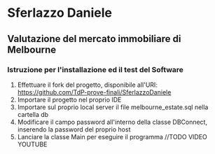 # Sferlazzo Daniele
## Valutazione del mercato immobiliare di Melbourne 
### Istruzione per l'installazione ed il test del Software
1. Effettuare il fork del progetto, disponibile all'URI: https://github.com/TdP-prove-finali/SferlazzoDaniele
2. Importare il progetto nel proprio IDE
3. Importare sul proprio local server il file melbourne_estate.sql nella cartella db
4. Modificare il campo password all'interno della classe DBConnect, inserendo la password del proprio host
5. Lanciare la classe Main per eseguire il programma
//TODO VIDEO YOUTUBE
